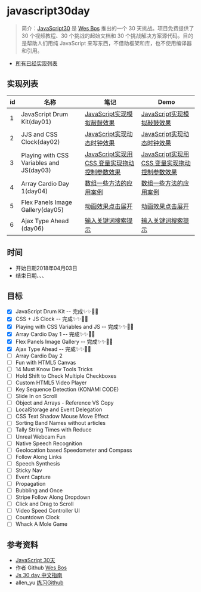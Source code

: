 # javascript30day
> 简介：[JavaScript30](https://javascript30.com) 是 [Wes Bos](https://github.com/wesbos) 推出的一个 30 天挑战。项目免费提供了 30 个视频教程、30 个挑战的起始文档和 30 个挑战解决方案源代码。目的是帮助人们用纯 JavaScript 来写东西，不借助框架和库，也不使用编译器和引用。
- [所有已经实现列表](https://592php.github.io/javascript30day)

## 实现列表
id | 名称 | 笔记 | Demo
--- | --- | --- | ---
1 | JavaScript Drum Kit(day01) | [JavaScript实现模拟敲鼓效果](https://github.com/592php/javascript30day/tree/master/day_01/) |  [JavaScript实现模拟敲鼓效果](https://592php.github.io/javascript30day/day_01/)
2 | JJS and CSS Clock(day02) | [JavaScript实现动态时钟效果](https://github.com/592php/javascript30day/tree/master/day_02/) |  [JavaScript实现动态时钟效果](https://592php.github.io/javascript30day/day_02/)
3 | Playing with CSS Variables and JS(day03) | [JavaScript实现用CSS 变量实现拖动控制参数效果](https://github.com/592php/javascript30day/tree/master/day_03/) |  [JavaScript实现用CSS 变量实现拖动控制参数效果](https://592php.github.io/javascript30day/day_03/)
4 | Array Cardio Day 1(day04) | [数组一些方法的应用案例](https://github.com/592php/javascript30day/tree/master/day_04/) |  [数组一些方法的应用案例](https://592php.github.io/javascript30day/day_04/)
5 | Flex Panels Image Gallery(day05) | [动画效果点击展开](https://github.com/592php/javascript30day/tree/master/day_05/) |  [动画效果点击展开](https://592php.github.io/javascript30day/day_05/)
6 | Ajax Type Ahead (day06) | [输入关键词搜索提示](https://github.com/592php/javascript30day/tree/master/day_06/) |  [输入关键词搜索提示](https://592php.github.io/javascript30day/day_04/)

## 时间
- 开始日期2018年04月03日
- 结束日期、、、
## 目标
- [x] JavaScript Drum Kit  -- 完成✨✨🎉🎉
- [x] CSS + JS Clock -- 完成✨✨🎉🎉
- [x] Playing with CSS Variables and JS -- 完成✨✨🎉🎉
- [x] Array Cardio Day 1 -- 完成✨✨🎉🎉
- [x] Flex Panels Image Gallery -- 完成✨✨🎉🎉
- [x] Ajax Type Ahead -- 完成✨✨🎉🎉
- [ ] Array Cardio Day 2 
- [ ] Fun with HTML5 Canvas
- [ ] 14 Must Know Dev Tools Tricks
- [ ] Hold Shift to Check Multiple Checkboxes
- [ ] Custom HTML5 Video Player
- [ ] Key Sequence Detection (KONAMI CODE)
- [ ] Slide In on Scroll
- [ ] Object and Arrays - Reference VS Copy
- [ ] LocalStorage and Event Delegation
- [ ] CSS Text Shadow Mouse Move Effect
- [ ] Sorting Band Names without articles
- [ ] Tally String Times with Reduce
- [ ] Unreal Webcam Fun
- [ ] Native Speech Recognition
- [ ] Geolocation based Speedometer and Compass
- [ ] Follow Along Links
- [ ] Speech Synthesis
- [ ] Sticky Nav
- [ ] Event Capture
- [ ] Propagation
- [ ] Bubbling and Once
- [ ] Stripe Follow Along Dropdown
- [ ] Click and Drag to Scroll
- [ ] Video Speed Controller UI
- [ ] Countdown Clock
- [ ] Whack A Mole Game

## 参考资料
* [JavaScript 30天](https://javascript30.com/)
* 作者 Github [Wes Bos](https://github.com/wesbos)
* [Js 30 day 中文指南](https://github.com/soyaine/JavaScript30)
* allen_yu [练习Github](https://github.com/shunnien/JavaScript30day)